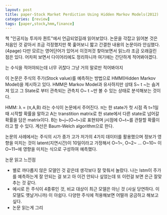 ```yaml
---
layout: post
title: paper-Stock Market Perdiction Using Hidden Markov Models(2012)
categories: [review]
tags: [paper,stock,hmm,finance]
---
```

책 "인공지능 투자자 퀀트"에서 언급되었길래 읽어보았다. 논문을 각잡고 읽어본 것은 처음인 것 같아서 조금 걱정했지만 쭉 훑어보니 짧고 간결한 내용의 논문이라 안심했다. (4page)
다만 모르는 영어단어가 있어서 이것저것 찾아보면서 읽느라 조금 오래걸린 점은 있다. 어차피 보면서 다이어리에도 정리하니까 여기에는 간단하게 적어봐야겠다.

는 수식을 적어야되는데 너무 귀찮다 그냥 거의 말로만 적어봐야지 

이 논문은 주식의 주가(Stock value)를 예측하는 방법으로 HMM(Hidden Markov Model)을 제시하고 있다.
HMM은 Markov Model과 유사하지만 상태 S~ t ~는 숨겨져 있고 그 State로 부터 관측되는 관측치 O~ t ~만 볼 수 있는 상태로 분석해보는 것이다.

HMM: λ = (π,A,B) 라는 수식이 논문에서 주어진다.
π는 한 state가 첫 시점 즉 t=1일 때 시작할 확률을 말하고
A는 transtition matrix로 한 state에서 다른 state로 넘어갈 확률을 담은 matrix이다.
B는 b~j~(O~t~)로 표현되며 j시점에 O~t~를 관찰할 확률이라고 할 수 있다. 
계산은 Baum-Welch algorithm으로 한다.

논문의 사례에서는 주식의 시가 종가 고가 저가의 4가지 데이터를 활용했으며 정보가 영향을 미치는 것이 latent(지연시간)이 10일이라고 가정해서
O~1~, O~2~ ... O~10~ 이 O~11~에 영향을 미치는 식으로 구성하여 예측했다.

논문 읽고 느낀점
- 별로 까다롭지 않은 모델인 것 같은데 생각보다 잘 맞춰서 놀랐다. 나는 lstm이 주가를 예측하는게 잘 안되는 걸 보고 아 이건 안되나 싶었는데 또 이런걸 보면 은근 잘맞추는 것 같다.
- 예시로 든 주식이 4종류인 것, 비교 대상이 최근 모델은 아닌 것 (사실 당연하다. 이 모델도 옛날거니까) 이 아쉽다. 다양한 주식에 적용해보면 어떨까 궁금하고 해보고 싶다.
- 논문 읽는게 그리 
